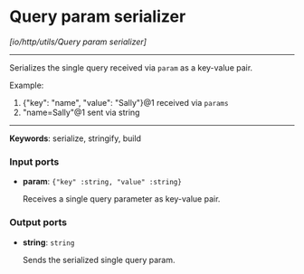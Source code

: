 # Query param serializer

_[io/http/utils/Query param serializer]_

---

Serializes the single query received via `param` as a key-value pair.  
  
Example:  
1. {"key": "name", "value": "Sally"}@1 received via `params`  
2. "name=Sally"@1 sent via string  

---

__Keywords__: serialize, stringify, build

### Input ports

* __param__: ` {"key" :string, "value" :string} `

    Receives a single query parameter as key-value pair.  

### Output ports

* __string__: ` string `

    Sends the serialized single query param.  

